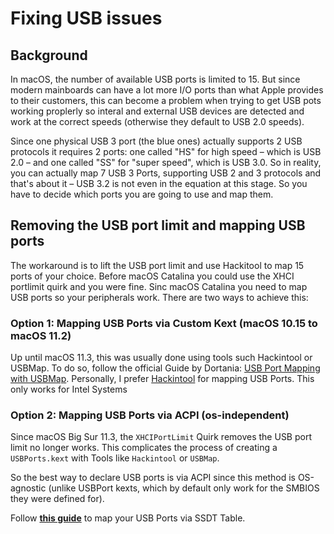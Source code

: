 # Fixing USB issues

## Background

In macOS, the number of available USB ports is limited to 15. But since modern mainboards can have a lot more I/O ports than what Apple provides to their customers, this can become a problem when trying to get USB pots working proplerly so interal and external USB devices are detected and work at the correct speeds (otherwise they default to USB 2.0 speeds).

Since one physical USB 3 port (the blue ones) actually supports 2 USB protocols it requires 2 ports: one called "HS" for high speed – which is USB 2.0 – and one called "SS" for "super speed", which is USB 3.0. So in reality, you can actually map 7 USB 3 Ports, supporting USB 2 and 3 protocols and that's about it – USB 3.2 is not even in the equation at this stage. So you have to decide which ports you are going to use and map them.

## Removing the USB port limit and mapping USB ports

The workaround is to lift the USB port limit and use Hackitool to map 15 ports of your choice. Before macOS Catalina you could use the XHCI portlimit quirk and you were fine. Sinc macOS Catalina you need to map USB ports so your peripherals work. There are two ways to achieve this:

### Option 1: Mapping USB Ports via Custom Kext (macOS 10.15 to macOS 11.2)

Up until macOS 11.3, this was usually done using tools such Hackintool or USBMap. To do so, follow the official Guide by Dortania: [USB Port Mapping with USBMap](https://dortania.github.io/OpenCore-Post-Install/usb/system-preparation.html). Personally, I prefer [Hackintool](https://github.com/headkaze/Hackintool) for mapping USB Ports.
This only works for Intel Systems 

### Option 2: Mapping USB Ports via ACPI (os-independent)
Since macOS Big Sur 11.3, the `XHCIPortLimit` Quirk removes the USB port limit no longer works. This complicates the process of creating a `USBPorts.kext` with Tools like `Hackintool` or `USBMap`. 

So the best way to declare USB ports is via ACPI since this method is OS-agnostic (unlike USBPort kexts, which by default only work for the SMBIOS they were defined for).

Follow [**this guide**](https://github.com/5T33Z0/OC-Little-Translated/tree/main/03_USB_Fixes/ACPI_Mapping_USB_Ports) to map your USB Ports via SSDT Table. 
